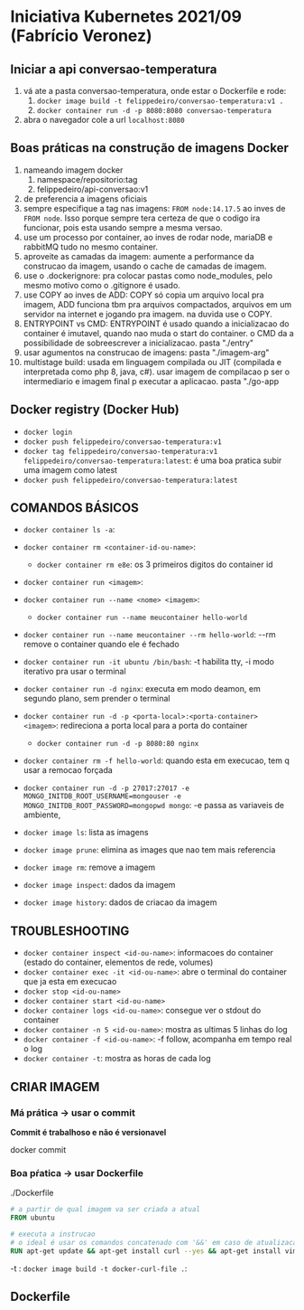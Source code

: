 # Iniciativa Kubernetes 2021/09 (Fabrício Veronez)

## Iniciar a api conversao-temperatura

1. vá ate a pasta conversao-temperatura, onde estar o Dockerfile e rode:
   1. `docker image build -t felippedeiro/conversao-temperatura:v1 .`
   1. `docker container run -d -p 8080:8080 conversao-temperatura`
1. abra o navegador cole a url `localhost:8080`

## Boas práticas na construção de imagens Docker

1. nameando imagem docker
   1. namespace/repositorio:tag
   1. felippedeiro/api-conversao:v1
1. de preferencia a imagens oficiais
1. sempre especifique a tag nas imagens: `FROM node:14.17.5` ao inves de `FROM node`. Isso porque sempre tera certeza de que o codigo ira funcionar, pois esta usando sempre a mesma versao.
1. use um processo por container, ao inves de rodar node, mariaDB e rabbitMQ tudo no mesmo container.
1. aproveite as camadas da imagem: aumente a performance da construcao da imagem, usando o cache de camadas de imagem.
1. use o .dockerignore: pra colocar pastas como node_modules, pelo mesmo motivo como o .gitignore é usado.
1. use COPY ao inves de ADD: COPY só copia um arquivo local pra imagem, ADD funciona tbm pra arquivos compactados, arquivos em um servidor na internet e jogando pra imagem. na duvida use o COPY.
1. ENTRYPOINT vs CMD: ENTRYPOINT é usado quando a inicializacao do container é imutavel, quando nao muda o start do container. o CMD da a possibilidade de sobreescrever a inicializacao. pasta "./entry"
1. usar agumentos na construcao de imagens: pasta "./imagem-arg"
1. multistage build: usada em linguagem compilada ou JIT (compilada e interpretada como php 8, java, c#). usar imagem de compilacao p ser o intermediario e imagem final p executar a aplicacao. pasta "./go-app

## Docker registry (Docker Hub)

- `docker login`
- `docker push felippedeiro/conversao-temperatura:v1`
- `docker tag felippedeiro/conversao-temperatura:v1 felippedeiro/conversao-temperatura:latest`: é uma boa pratica subir uma imagem como latest
- `docker push felippedeiro/conversao-temperatura:latest`

## COMANDOS BÁSICOS

- `docker container ls -a`: 
- `docker container rm <container-id-ou-name>`:
	- `docker container rm e8e`: os 3 primeiros digitos do container id

- `docker container run <imagem>`: 
- `docker container run --name <nome> <imagem>`:
	- `docker container run --name meucontainer hello-world`
- `docker container run --name meucontainer --rm hello-world`: --rm remove o container quando ele é fechado
- `docker container run -it ubuntu /bin/bash`: -t habilita tty, -i modo iterativo pra usar o terminal
- `docker container run -d nginx`: executa em modo deamon, em segundo plano, sem prender o terminal
- `docker container run -d -p <porta-local>:<porta-container> <imagem>`: redireciona a porta local para a porta do container
	- `docker container run -d -p 8080:80 nginx`
- `docker container rm -f hello-world`: quando esta em execucao, tem q usar a remocao forçada
- `docker container run -d -p 27017:27017 -e MONGO_INITDB_ROOT_USERNAME=mongouser -e MONGO_INITDB_ROOT_PASSWORD=mongopwd mongo`: -e passa as variaveis de ambiente, 

- `docker image ls`: lista as imagens
- `docker image prune`: elimina as images que nao tem mais referencia
- `docker image rm`: remove a imagem
- `docker image inspect`: dados da imagem
- `docker image history`: dados de criacao da imagem

## TROUBLESHOOTING

- `docker container inspect <id-ou-name>`: informacoes do container (estado do container, elementos de rede, volumes)
- `docker container exec -it <id-ou-name>`: abre o terminal do container que ja esta em execucao
- `docker stop <id-ou-name>`
- `docker container start <id-ou-name>`
- `docker container logs <id-ou-name>`: consegue ver o stdout do container
- `docker container -n 5 <id-ou-name>`: mostra as ultimas 5 linhas do log
- `docker container -f <id-ou-name>`: -f follow, acompanha em tempo real o log
- `docker container -t`: mostra as horas de cada log

## CRIAR IMAGEM

### Má prática -> usar o commit

**Commit é trabalhoso e não é versionavel**

docker commit <container-id> <nome-desejado>

### Boa pŕatica -> usar Dockerfile

./Dockerfile

```Dockerfile
# a partir de qual imagem va ser criada a atual
FROM ubuntu 

# executa a instrucao
# o ideal é usar os comandos concatenado com '&&' em caso de atualizacao de pacotes ou repositorios, pois caso tenha feito cache do 'apt-get update', alguns pacotes podem ficar desatualizados usando repositorios antigos
RUN apt-get update && apt-get install curl --yes && apt-get install vim --yes
```

-t <nome-container>: 
`docker image build -t docker-curl-file .`:

## Dockerfile

[](./img-1.png)

